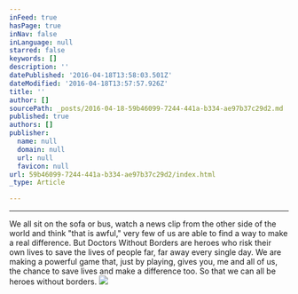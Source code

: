 ```yaml
---
inFeed: true
hasPage: true
inNav: false
inLanguage: null
starred: false
keywords: []
description: ''
datePublished: '2016-04-18T13:58:03.501Z'
dateModified: '2016-04-18T13:57:57.926Z'
title: ''
author: []
sourcePath: _posts/2016-04-18-59b46099-7244-441a-b334-ae97b37c29d2.md
published: true
authors: []
publisher:
  name: null
  domain: null
  url: null
  favicon: null
url: 59b46099-7244-441a-b334-ae97b37c29d2/index.html
_type: Article

---
```

****

We all sit on the sofa or bus, watch a news clip from the other side of the world and think "that is awful," very few of us are able to find a way to make a real difference. But Doctors Without Borders are heroes who risk their own lives to save the lives of people far, far away every single day. We are making a powerful game that, just by playing, gives you, me and all of us, the chance to save lives and make a difference too. So that we can all be heroes without borders. ![](https://the-grid-user-content.s3-us-west-2.amazonaws.com/80f5394b-28b7-4fc0-975d-91134388db8b.jpg)